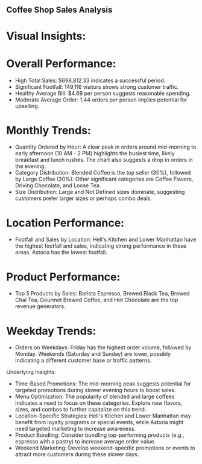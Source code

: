 ## Coffee Shop Sales Analysis

# Visual Insights:

# Overall Performance:

* High Total Sales: $698,812.33 indicates a successful period.
* Significant Footfall: 149,116 visitors shows strong customer traffic.
* Healthy Average Bill: $4.69 per person suggests reasonable spending.
* Moderate Average Order: 1.44 orders per person implies potential for upselling.

# Monthly Trends:

* Quantity Ordered by Hour: A clear peak in orders around mid-morning to early afternoon (10 AM - 2 PM) highlights the busiest time, likely breakfast and lunch rushes. The chart also suggests a drop in orders in the evening.
* Category Distribution: Blended Coffee is the top seller (30%), followed by Large Coffee (30%). Other significant categories are Coffee Flavors, Driving Chocolate, and Loose Tea.
* Size Distribution: Large and Not Defined sizes dominate, suggesting customers prefer larger sizes or perhaps combo deals.

# Location Performance:

* Footfall and Sales by Location: Hell's Kitchen and Lower Manhattan have the highest footfall and sales, indicating strong performance in these areas. Astoria has the lowest footfall.

# Product Performance:
* Top 5 Products by Sales: Barista Espresso, Brewed Black Tea, Brewed Chai Tea, Gourmet Brewed Coffee, and Hot Chocolate are the top revenue generators.

# Weekday Trends:
* Orders on Weekdays: Friday has the highest order volume, followed by Monday. Weekends (Saturday and Sunday) are lower, possibly indicating a different customer base or traffic patterns.

Underlying Insights:
* Time-Based Promotions: The mid-morning peak suggests potential for targeted promotions during slower evening hours to boost sales.
* Menu Optimization: The popularity of blended and large coffees indicates a need to focus on these categories. Explore new flavors, sizes, and combos to further capitalize on this trend.
* Location-Specific Strategies: Hell's Kitchen and Lower Manhattan may benefit from loyalty programs or special events, while Astoria might need targeted marketing to increase awareness.
* Product Bundling: Consider bundling top-performing products (e.g., espresso with a pastry) to increase average order value.
* Weekend Marketing: Develop weekend-specific promotions or events to attract more customers during these slower days.
